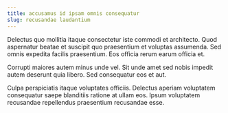 ```yaml
---
title: accusamus id ipsam omnis consequatur
slug: recusandae laudantium
---
```


Delectus quo mollitia itaque consectetur iste commodi et architecto. Quod aspernatur beatae et suscipit quo praesentium et voluptas assumenda. Sed omnis expedita facilis praesentium. Eos officia rerum earum officia et.

Corrupti maiores autem minus unde vel. Sit unde amet sed nobis impedit autem deserunt quia libero. Sed consequatur eos et aut.

Culpa perspiciatis itaque voluptates officiis. Delectus aperiam voluptatem consequatur saepe blanditiis ratione at ullam eos. Ipsum voluptatem recusandae repellendus praesentium recusandae esse.
